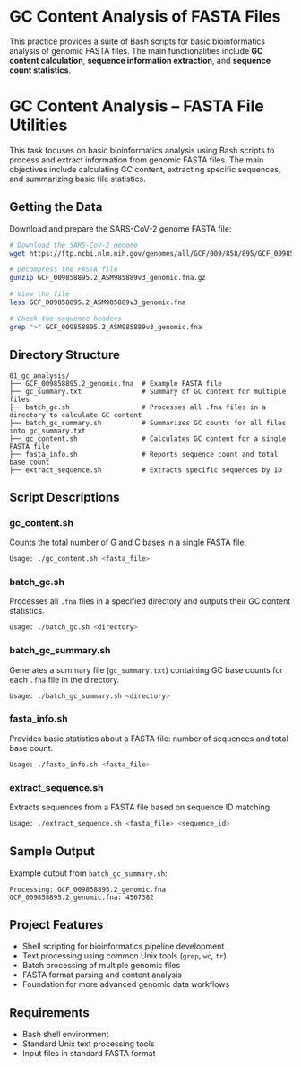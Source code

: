 # GC Content Analysis of FASTA Files

This practice provides a suite of Bash scripts for basic bioinformatics analysis of genomic FASTA files. The main functionalities include **GC content calculation**, **sequence information extraction**, and **sequence count statistics**.

# GC Content Analysis – FASTA File Utilities

This task focuses on basic bioinformatics analysis using Bash scripts to process and extract information from genomic FASTA files. The main objectives include calculating GC content, extracting specific sequences, and summarizing basic file statistics.

## Getting the Data

Download and prepare the SARS-CoV-2 genome FASTA file:

```bash
# Download the SARS-CoV-2 genome
wget https://ftp.ncbi.nlm.nih.gov/genomes/all/GCF/009/858/895/GCF_009858895.2_ASM985889v3/GCF_009858895.2_ASM985889v3_genomic.fna.gz

# Decompress the FASTA file
gunzip GCF_009858895.2_ASM985889v3_genomic.fna.gz

# View the file
less GCF_009858895.2_ASM985889v3_genomic.fna

# Check the sequence headers
grep ">" GCF_009858895.2_ASM985889v3_genomic.fna
```
## Directory Structure

```
01_gc_analysis/
├── GCF_009858895.2_genomic.fna  # Example FASTA file
├── gc_summary.txt               # Summary of GC content for multiple files
├── batch_gc.sh                  # Processes all .fna files in a directory to calculate GC content
├── batch_gc_summary.sh          # Summarizes GC counts for all files into gc_summary.txt
├── gc_content.sh                # Calculates GC content for a single FASTA file
├── fasta_info.sh                # Reports sequence count and total base count
├── extract_sequence.sh          # Extracts specific sequences by ID
```

## Script Descriptions

### gc_content.sh
Counts the total number of G and C bases in a single FASTA file.

```bash
Usage: ./gc_content.sh <fasta_file>
```

### batch_gc.sh
Processes all `.fna` files in a specified directory and outputs their GC content statistics.

```bash
Usage: ./batch_gc.sh <directory>
```

### batch_gc_summary.sh
Generates a summary file (`gc_summary.txt`) containing GC base counts for each `.fna` file in the directory.

```bash
Usage: ./batch_gc_summary.sh <directory>
```

### fasta_info.sh
Provides basic statistics about a FASTA file: number of sequences and total base count.

```bash
Usage: ./fasta_info.sh <fasta_file>
```

### extract_sequence.sh
Extracts sequences from a FASTA file based on sequence ID matching.

```bash
Usage: ./extract_sequence.sh <fasta_file> <sequence_id>
```

## Sample Output

Example output from `batch_gc_summary.sh`:

```
Processing: GCF_009858895.2_genomic.fna
GCF_009858895.2_genomic.fna: 4567382
```

## Project Features

* Shell scripting for bioinformatics pipeline development
* Text processing using common Unix tools (`grep`, `wc`, `tr`)
* Batch processing of multiple genomic files
* FASTA format parsing and content analysis
* Foundation for more advanced genomic data workflows

## Requirements

* Bash shell environment
* Standard Unix text processing tools
* Input files in standard FASTA format
